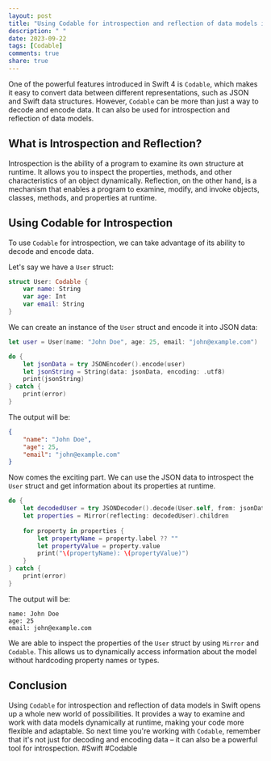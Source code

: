 ```yaml
---
layout: post
title: "Using Codable for introspection and reflection of data models in Swift"
description: " "
date: 2023-09-22
tags: [Codable]
comments: true
share: true
---
```


One of the powerful features introduced in Swift 4 is `Codable`, which makes it easy to convert data between different representations, such as JSON and Swift data structures. However, `Codable` can be more than just a way to decode and encode data. It can also be used for introspection and reflection of data models.

## What is Introspection and Reflection?

Introspection is the ability of a program to examine its own structure at runtime. It allows you to inspect the properties, methods, and other characteristics of an object dynamically. Reflection, on the other hand, is a mechanism that enables a program to examine, modify, and invoke objects, classes, methods, and properties at runtime.

## Using Codable for Introspection

To use `Codable` for introspection, we can take advantage of its ability to decode and encode data. 

Let's say we have a `User` struct:

```swift
struct User: Codable {
    var name: String
    var age: Int
    var email: String
}
```

We can create an instance of the `User` struct and encode it into JSON data:

```swift
let user = User(name: "John Doe", age: 25, email: "john@example.com")

do {
    let jsonData = try JSONEncoder().encode(user)
    let jsonString = String(data: jsonData, encoding: .utf8)
    print(jsonString)
} catch {
    print(error)
}
```

The output will be:

```json
{
    "name": "John Doe",
    "age": 25,
    "email": "john@example.com"
}
```

Now comes the exciting part. We can use the JSON data to introspect the `User` struct and get information about its properties at runtime. 

```swift
do {
    let decodedUser = try JSONDecoder().decode(User.self, from: jsonData)
    let properties = Mirror(reflecting: decodedUser).children
    
    for property in properties {
        let propertyName = property.label ?? ""
        let propertyValue = property.value
        print("\(propertyName): \(propertyValue)")
    }
} catch {
    print(error)
}
```

The output will be:

```
name: John Doe
age: 25
email: john@example.com
```

We are able to inspect the properties of the `User` struct by using `Mirror` and `Codable`. This allows us to dynamically access information about the model without hardcoding property names or types.

## Conclusion

Using `Codable` for introspection and reflection of data models in Swift opens up a whole new world of possibilities. It provides a way to examine and work with data models dynamically at runtime, making your code more flexible and adaptable. So next time you're working with `Codable`, remember that it's not just for decoding and encoding data – it can also be a powerful tool for introspection. #Swift #Codable